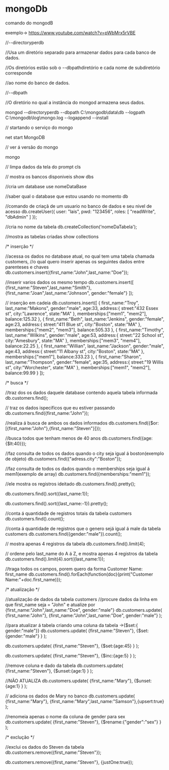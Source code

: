 # mongoDb

comando do mongodB

exemplo-> 
https://www.youtube.com/watch?v=pWbMrx5rVBE

//--directoryperdb

//Usa um diretório separado para armazenar dados para cada banco de dados. 

//Os diretórios estão sob o --dbpathdiretório e cada nome de subdiretório corresponde 

//ao nome do banco de dados.


//--dbpath <path> 
	
//O diretório no qual a instância do mongod armazena seus dados.


mongod --directoryperdb --dbpath C:\mongodb\data\db --logpath C:\mongodb\log\mongo.log --logappend --install


// startando o serviço do mongo

net start MongoDB


// ver á versão do mongo

mongo

// limpa dados da tela do prompt
cls

// mostra os bancos disponiveis
show dbs

//cria um database
use nomeDataBase

//saber qual o database que estou usando no momento
db

//comando de criaçã de um usuario no banco de dados e seu nivel de acesso
db.createUser({
	user: "lais",
	pwd: "123456",
	roles: [ "readWrite", "dbAdmin" ]
});

//cria no nome da tabela
db.createCollection('nomeDaTabela');

//mostra as tabelas criadas
show collections


/*
	inserção
*/

//acessa os dados no database atual, no qual tem uma tabela chamada customers,
//o qual quero inserir apenas os seguintes dados entre parenteses e chaves
db.customers.insert({first_name:"John",last_name:"Doe"});

//inserir varios dados os mesmo tempo
db.customers.insert([
	{first_name:"Steven",last_name:"Smith"},
	{first_name:"Joan",last_name:"Johnson", gender:"female"}
]);

// inserção em cadeia
db.customers.insert([
	{
		first_name:"Troy",
		last_name:"Makons",
		gender:"male",
		age:33,
		address:{
			street:"432 Essex st",
			city:"Lawrence",
			state:"MA"
		},
		memberships:["mem1", "mem2"],
		balance:125.32
	}, 
	{
		first_name:"Beth",
		last_name:"Jenkins",
		gender:"female",
		age:23,
		address:{
			street:"411 Blue st",
			city:"Boston",
			state:"MA"
		},
		memberships:["mem2", "mem3"],
		balance:505.33
	},
	{
		first_name:"Timothy",
		last_name:"Wilkins",
		gender:"male",
		age:53,
		address:{
			street:"22 School st",
			city:"Amesbury",
			state:"MA"
		},
		memberships:["mem3", "mem4"],
		balance:22.25
	},
	{
		first_name:"Willian",
		last_name:"Jackson",
		gender:"male",
		age:43,
		address:{
			street:"11 Albany st",
			city:"Boston",
			state:"MA"
		},
		memberships:["mem1"],
		balance:333.23
	}, 
	{
		first_name:"Sharon",
		last_name:"Thompson",
		gender:"female",
		age:35,
		address:{
			street:"19 Willis st",
			city:"Worchester",
			state:"MA"
		},
		memberships:["mem1", "mem2"],
		balance:99.99
	}
]);


/*
	busca
*/

//traz dos os dados daquele database contendo aquela tabela informada
db.customers.find();

// traz os dados ispecificos que eu estiver passando
db.customers.find({first_name:"John"});

//realiza á busca de ambos os dados informados
db.customers.find({$or:[{first_name:"John"},{first_name:"Steven"}]});

//busca todos que tenham menos de 40 anos
db.customers.find({age:{$lt:40}});

//faz consulta de todos os dados quando o city seja igual á boston(exemplo de objeto)
db.customers.find({"adress.city":"Boston"});

//faz consulta de todos os dados quando o memberships seja igual á mem1(exemplo de array)
db.customers.find({memberships:"mem1"});

//ele mostra os registros ideitado
db.customers.find().pretty();


db.customers.find().sort({last_name:1});

db.customers.find().sort({last_name:-1}).pretty();

//conta á quantidade de registros totais da tabela customers
db.customers.find().count();

//conta á quantidade de registros que o genero sejá igual á male da tabela customers
db.customers.find({gender:"male"}).count();

// mostra apenas 4 registros da tabela
db.customers.find().limit(4);

// ordene pelo last_name do A á Z, e mostra apenas 4 registros da tabela
db.customers.find().limit(4).sort({last_name:1});

//traga todos os campos, porem quero da forma Customer Name: first_name
db.customers.find().forEach(function(doc){print("Customer Name:"+doc.first_name)});
 
 

/*
	atualização
*/ 
 
//atualização de dados da tabela customers
//procure dados da linha em que first_name seja = "John"
e atualize por {first_name:"John",last_name:"Doe", gender:"male"}
db.customers.update(
	{first_name:"John"},
	{first_name:"John",last_name:"Doe", gender:"male"}
 );
 
//para atualizar á tabela criando uma coluna da tabela ->{$set:{ gender:"male"}}
db.customers.update(
	{first_name:"Steven"},
	{$set:{gender:"male"} }
 );

db.customers.update(
	{first_name:"Steven"},
	{$set:{age:45} }
 );


db.customers.update(
	{first_name:"Steven"},
	{$inc:{age:5} }
 );

 //remove coluna e dado da tabela
db.customers.update(
	{first_name:"Steven"},
	{$unset:{age:1} }
 );


 //NÃO ATUALIZA
db.customers.update(
	{first_name:"Mary"},
	{$unset:{age:1} }
 );

 // adiciona os dados de Mary no banco
db.customers.update(
	{first_name:"Mary"},
	{first_name:"Mary",last_name:"Samson"},{upsert:true}
 );

//renomeia apenas o nome da coluna de gender para sex
db.customers.update(
	{first_name:"Steven"},
	{$rename:{"gender":"sex"} }
 );

 
/*
	exclução
*/
 
//exclui os dados do Steven da tabela
db.customers.remove({first_name:"Steven"});


db.customers.remove({first_name:"Steven"}, {justOne:true});
